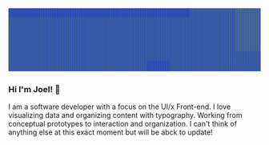 <img src="https://raw.githubusercontent.com/joeldom/joeldom/master/pixel-blinds-collapse-fabric-lattice-sharpe-qn5j2df5-Recovered-02.png">

### Hi I'm Joel! 👋

I am a software developer with a focus on the UI/x Front-end. I love visualizing data and organizing content with typography. Working from conceptual prototypes to interaction and organization. I can't think of anything else at this exact moment but will be abck to update!

<!--
**joeldom/joeldom** is a ✨ _special_ ✨ repository because its `README.md` (this file) appears on your GitHub profile.

Here are some ideas to get you started:

- 🔭 I’m currently working on ...
- 🌱 I’m currently learning ...
- 👯 I’m looking to collaborate on ...
- 🤔 I’m looking for help with ...
- 💬 Ask me about ...
- 📫 How to reach me: ...
- 😄 Pronouns: ...
- ⚡ Fun fact: ...
-->
